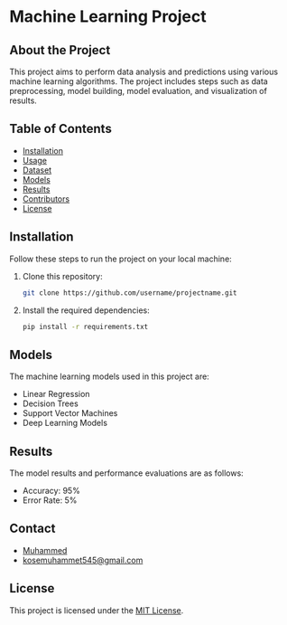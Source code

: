 # Machine Learning Project

## About the Project

This project aims to perform data analysis and predictions using various machine learning algorithms. The project includes steps such as data preprocessing, model building, model evaluation, and visualization of results.

## Table of Contents

- [Installation](#installation)
- [Usage](#usage)
- [Dataset](#dataset)
- [Models](#models)
- [Results](#results)
- [Contributors](#contributors)
- [License](#license)

## Installation

Follow these steps to run the project on your local machine:

1. Clone this repository:
   ```bash
   git clone https://github.com/username/projectname.git
   ```
2. Install the required dependencies:
   ```bash
   pip install -r requirements.txt
   ```

## Models

The machine learning models used in this project are:

- Linear Regression
- Decision Trees
- Support Vector Machines
- Deep Learning Models

## Results

The model results and performance evaluations are as follows:

- Accuracy: 95%
- Error Rate: 5%

## Contact

- [Muhammed](https://github.com/muhammedksee)
- kosemuhammet545@gmail.com

## License

This project is licensed under the [MIT License](LICENSE).
